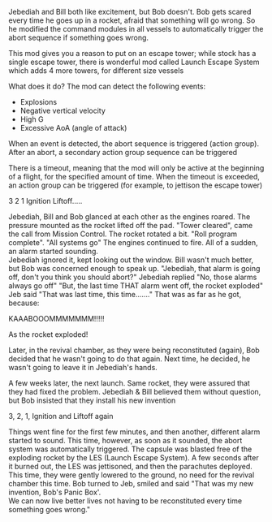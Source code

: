 Jebediah and Bill both like excitement, but Bob doesn't.  Bob gets scared every time he goes up in a rocket, 
afraid that something will go wrong.  So he modified the command modules in all vessels to automatically 
trigger the abort sequence if something goes wrong.

This mod gives you a reason to put on an escape tower;  while stock has a single escape tower, there is 
wonderful mod called Launch Escape System which adds 4 more towers, for different size vessels

What does it do?  The mod can detect the following events:

* Explosions
* Negative vertical velocity
* High G
* Excessive AoA (angle of attack)

When an event is detected, the abort sequence is triggered (action group).
After an abort, a secondary action group sequence can be triggered

There is a timeout, meaning that the mod will only be active at the beginning of a flight, for the specified 
amount of time.  When the timeout is exceeded, an action group can be triggered (for example, to jettison the escape tower)


3
2
1
Ignition
Liftoff.....

Jebediah, Bill and Bob glanced at each other as the engines roared.  The pressure mounted as the rocket 
lifted off the pad.
"Tower cleared", came the call from Mission Control.  The rocket rotated a bit.
"Roll program complete".
"All systems go"
The engines continued to fire.  All of a sudden, an alarm started sounding.  
Jebediah ignored it, kept looking out the window.  Bill wasn't much better, but Bob was concerned enough to speak up.
"Jebediah, that alarm is going off, don't you think you should abort?"
Jebediah replied "No, those alarms always go off"
"But, the last time THAT alarm went off, the rocket exploded"
Jeb said "That was last time, this time......."
That was as far as he got, because:

KAAABOOOMMMMMMM!!!!!

As the rocket exploded!

Later, in the revival chamber, as they were being reconstituted (again), Bob decided that he wasn't going 
to do that again.  Next time, he decided, he wasn't going to leave it in Jebediah's hands.

A few weeks later, the next launch.  Same rocket, they were assured that they had fixed the problem.
Jebediah & Bill believed them without question, but Bob insisted that they install his new invention

3, 2, 1, Ignition and Liftoff again

Things went fine for the first few minutes, and then another, different alarm started to sound.  This time, 
however, as soon as it sounded, the abort system was automatically triggered.  The capsule was blasted free 
of the exploding rocket by the LES (Launch Escape System).  A few seconds after it burned out, the LES was 
jettisoned, and then the parachutes deployed.  This time, they were gently lowered to the ground, no need 
for the revival chamber this time.  Bob turned to Jeb, smiled and said "That was my new invention, Bob's Panic Box'.  
We can now live better lives not having to be reconstituted every time something goes wrong."